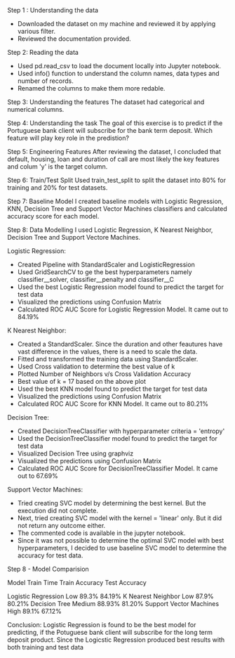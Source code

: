 Step 1 : Understanding the data
- Downloaded the dataset on my machine and reviewed it by applying various filter. 
- Reviewed the documentation provided. 

Step 2: Reading the data
- Used pd.read_csv to load the document locally into Jupyter notebook. 
- Used info() function to understand the column names, data types and number of records.
- Renamed the columns to make them more redable. 

Step 3: Understanding the features
The dataset had categorical and numerical columns. 

Step 4: Understanding the task
The goal of this exercise is to predict if the Portuguese bank client will subscribe for the bank term deposit. Which feature will play key role in the predistion? 

Step 5: Engineering Features
After reviewing the dataset, I concluded that default, housing, loan and duration of call are most likely the key features and colum 'y' is the target column. 

Step 6: Train/Test Split
Used train_test_split to split the dataset into 80% for training and 20% for test datasets. 

Step 7: Baseline Model
I created baseline models with Logistic Regression, KNN, Decision Tree and Support Vector Machines classifiers and calculated accuracy score for each model. 

Step 8: Data Modelling 
I used Logistic Regression, K Nearest Neighbor, Decision Tree and Support Vectore Machines. 

Logistic Regression: 
- Created Pipeline with StandardScaler and LogisticRegression
- Used GridSearchCV to ge the best hyperparameters namely classifier__solver, classifier__penalty and classifier__C
- Used the best Logistic Regression model found to predict the target for test data 
- Visualized the predictions using Confusion Matrix 
- Calculated ROC AUC Score for Logistic Regression Model. It came out to 84.19%

K Nearest Neighbor: 
- Created a StandardScaler. Since the duration and other feautures have vast difference in the values, there is a need to scale the data. 
- Fitted and transformed the training data using StandardScaler. 
- Used Cross validation to determine the best value of k
- Plotted Number of Neighbors v/s Cross Validation Accuracy
- Best value of k = 17 based on the above plot
- Used the best KNN model found to predict the target for test data 
- Visualized the predictions using Confusion Matrix 
- Calculated ROC AUC Score for KNN Model. It came out to 80.21%

Decision Tree: 
- Created DecisionTreeClassifier with hyperparameter criteria = 'entropy'
- Used the DecisionTreeClassifier model found to predict the target for test data 
- Visualized Decision Tree using graphviz 
- Visualized the predictions using Confusion Matrix 
- Calculated ROC AUC Score for DecisionTreeClassifier Model. It came out to 67.69%

Support Vector Machines: 
- Tried creating SVC model by determining the best kernel. But the execution did not complete. 
- Next, tried creating SVC model with the kernel = 'linear' only. But it did not return any outcome either. 
- The commented code is available in the jupyter notebook.    
- Since it was not possible to determine the optimal SVC model with best hyperparameters, I decided to use baseline SVC model to determine the accuracy for test data. 

Step 8 - Model Comparision

Model                         Train Time       Train Accuracy     Test Accuracy

Logistic Regression            Low             89.3%              84.19%
K Nearest Neighbor             Low             87.9%              80.21%
Decision Tree                  Medium          88.93%             81.20%
Support Vector Machines        High            89.1%              67.12%

Conclusion: 
Logistic Regression is found to be the best model for predicting, if the Potuguese bank client will subscribe for the long term deposit product. Since the Logicstic Regression produced best results with both training and test data
